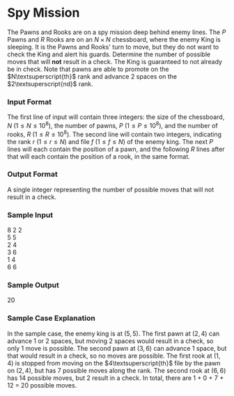 # Spy Mission

The Pawns and Rooks are on a spy mission deep behind enemy lines. The $P$ Pawns and $R$ Rooks are on an $N \times N$ chessboard, where the enemy King is sleeping. It is the Pawns and Rooks' turn to move, but they do not want to check the King and alert his guards. Determine the number of possible moves that will **not** result in a check. The King is guaranteed to not already be in check. Note that pawns are able to promote on the $N\textsuperscript{th}$ rank and advance 2 spaces on the $2\textsuperscript{nd}$ rank.

### Input Format

The first line of input will contain three integers: the size of the chessboard, $N$ $\left(1 \leq N \leq 10^8 \right)$, the number of pawns, $P$ $\left(1 \leq P \leq 10^8 \right)$, and the number of rooks, $R$ $\left(1 \leq R \leq 10^8 \right)$. The second line will contain two integers, indicating the rank $r$ $\left(1 \leq r \leq N \right)$ and file $f$ $\left(1 \leq f \leq N \right)$ of the enemy king. The next $P$ lines will each contain the position of a pawn, and the following $R$ lines after that will each contain the position of a rook, in the same format.

### Output Format

A single integer representing the number of possible moves that will not result in a check.

### Sample Input

$8$ $2$ $2$  
$5$ $5$  
$2$ $4$  
$3$ $6$  
$1$ $4$  
$6$ $6$

### Sample Output

$20$

### Sample Case Explanation

In the sample case, the enemy king is at $\left(5, 5 \right)$. The first pawn at $\left(2, 4 \right)$ can advance 1 or 2 spaces, but moving 2 spaces would result in a check, so only 1 move is possible. The second pawn at $\left(3, 6 \right)$ can advance 1 space, but that would result in a check, so no moves are possible. The first rook at $\left(1, 4 \right)$ is stopped from moving on the $4\textsuperscript{th}$ file by the pawn on $\left(2, 4 \right)$, but has 7 possible moves along the rank. The second rook at $\left(6, 6 \right)$ has 14 possible moves, but 2 result in a check. In total, there are 1 + 0 + 7 + 12 = 20 possible moves.